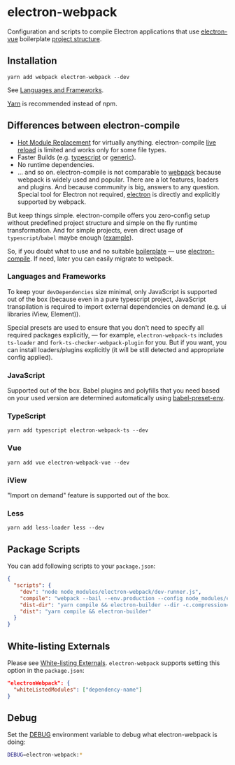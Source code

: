 # electron-webpack

Configuration and scripts to compile Electron applications that use [electron-vue](https://github.com/SimulatedGREG/electron-vue) boilerplate [project structure](https://simulatedgreg.gitbooks.io/electron-vue/content/en/project_structure.html).

## Installation

`yarn add webpack electron-webpack --dev`

See [Languages and Frameworks](https://github.com/electron-userland/electron-webpack#languages-and-frameworks).

[Yarn](http://yarnpkg.com/) is recommended instead of npm.

## Differences between electron-compile

* [Hot Module Replacement](https://webpack.js.org/concepts/hot-module-replacement/) for virtually anything. electron-compile [live reload](https://github.com/electron/electron-compile#live-reload--hot-module-reloading) is limited and works only for some file types.
* Faster Builds (e.g. [typescript](https://github.com/TypeStrong/ts-loader#faster-builds) or [generic](https://github.com/amireh/happypack)).
* No runtime dependencies.
* ... and so on. electron-compile is not comparable to [webpack](https://webpack.js.org) because webpack is widely used and popular. There are a lot features, loaders and plugins. And because community is big, answers to any question. Special tool for Electron not required, [electron](https://webpack.js.org/configuration/target/#string) is directly and explicitly supported by webpack.

But keep things simple. electron-compile offers you zero-config setup without predefined project structure and simple on the fly runtime transformation. And for simple projects, even direct usage of `typescript`/`babel` maybe enough ([example](https://github.com/develar/onshape-desktop-shell)).

So, if you doubt what to use and no suitable [boilerplate](https://github.com/electron-userland/electron-builder#boilerplates) — use [electron-compile](https://github.com/electron/electron-compile#electron-compile).
If need, later you can easily migrate to webpack.

### Languages and Frameworks

To keep your `devDependencies` size minimal, only JavaScript is supported out of the box
(because even in a pure typescript project, JavaScript transpilation is required to import external dependencies on demand (e.g. ui libraries iView, Element)).

Special presets are used to ensure that you don't need to specify all required packages explicitly, — for example, `electron-webpack-ts` includes `ts-loader` and `fork-ts-checker-webpack-plugin` for you.
But if you want, you can install loaders/plugins explicitly (it will be still detected and appropriate config applied). 

### JavaScript

Supported out of the box.
Babel plugins and polyfills that you need based on your used version are determined automatically using [babel-preset-env](https://github.com/babel/babel-preset-env).

### TypeScript

`yarn add typescript electron-webpack-ts --dev`

### Vue

`yarn add vue electron-webpack-vue --dev`

### iView

"Import on demand" feature is supported out of the box.

### Less

`yarn add less-loader less --dev`

## Package Scripts

You can add following scripts to your `package.json`:

```json
{
  "scripts": {
    "dev": "node node_modules/electron-webpack/dev-runner.js",
    "compile": "webpack --bail --env.production --config node_modules/electron-webpack/webpack.app.config.js",
    "dist-dir": "yarn compile && electron-builder --dir -c.compression=store -c.mac.identity=null",
    "dist": "yarn compile && electron-builder"
  }
}
```

## White-listing Externals

Please see [White-listing Externals](https://simulatedgreg.gitbooks.io/electron-vue/content/en/webpack-configurations.html#white-listing-externals).
`electron-webpack` supports setting this option in the `package.json`:
```json
"electronWebpack": {
  "whiteListedModules": ["dependency-name"]
} 
```

## Debug

Set the [DEBUG](https://github.com/visionmedia/debug#windows-note) environment variable to debug what electron-webpack is doing:
```bash
DEBUG=electron-webpack:*
```